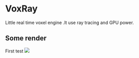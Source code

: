 # VoxRay
Little real time voxel engine .It use ray tracing and GPU power.

## Some render
First test
![](render/render1.gif)
